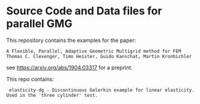 # Source Code and Data files for parallel GMG

This repository contains the examples for the paper:

```
A Flexible, Parallel, Adaptive Geometric Multigrid method for FEM
Thomas C. Clevenger, Timo Heister, Guido Kanschat, Martin Kronbichler
```
see https://arxiv.org/abs/1904.03317 for a preprint.

This repo contains:
```
 elasticity-dg - Discontinuous Galerkin example for linear elasticity. Used in the 'three cylinder' test.
```
